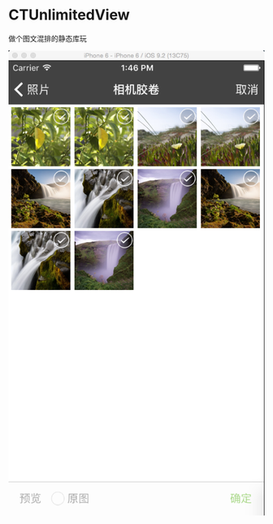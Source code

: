 # CTUnlimitedView

做个图文混排的静态库玩 

 ![image](https://github.com/ZhuoChenMing/ImagePickerController/blob/master/sc.png)
